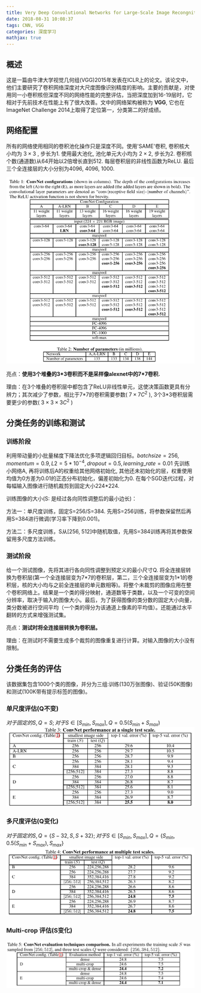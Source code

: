 ```yaml
---
title: Very Deep Convolutional Networks for Large-Scale Image Recongnition
date: 2018-08-31 10:08:37
tags: CNN, VGG
categories: 深度学习
mathjax: true
---
```

## 概述

这是一篇由牛津大学视觉几何组(VGG)2015年发表在ICLR上的论文。该论文中，他们主要研究了卷积网络深度对大尺度图像识别精度的影响。主要的贡献是，对使用同一小卷积核但深度不同的网络性能的完整评估，当把深度加到16-19层时，它相对于先前技术在性能上有了很大改善。文中的网络架构被称为 **VGG**, 它也在ImageNet Challenge 2014上取得了定位第一，分类第二的好成绩。

## 网络配置

所有的网络使用相同的卷积池化操作只是深度不同。使用'SAME'卷积, 卷积核大小均为 $3 \times 3$ , 步长为1. 使用最大池化, 池化单元大小均为 $2 \times 2$, 步长为2. 卷积核个数(通道数)从64开始以2倍增长直到512. 每层卷积层的非线性函数为ReLU. 最后三个全连接层的大小分别为4096, 4096, 1000.

![](/images/architecture.PNG)

亮点：**使用3个堆叠的3\*3卷积而不是采样像alexnet中的7\*7卷积.**

理由：在3个堆叠的卷积层中都包含了ReLU非线性单元，这使决策函数更具有分辨力；其次减少了参数，相比于7\*7的卷积需要参数( $7 \times7 C^2$ ), 3个3\*3卷积层需要更少的参数( $3\times 3 \times 3 C^2$ )

## 分类任务的训练和测试

### 训练阶段

利用带动量的小批量梯度下降法优化多项逻辑回归目标。$batch size=256, momentum=0.9, L2=5*10^{-4}, dropout=0.5, learning\_rate=0.01$
先训练小网络A, 再将训练后A的权重给其他网络初始化, 其他还未初始化的层，权重使用均值为0方差为0.01的正态分布初始化，偏差初始化为0.
在每个SGD迭代过程，对每幅输入图像进行随机裁剪到固定大小224\*224.

训练图像的大小(S: 是经过各向同性调整后的最小边长)：

方法一：单尺度训练，固定S=256/S=384. 先用S=256训练，将参数保留然后再用S=384进行微调(学习率下降到0.001)。

方法二：多尺度训练，S从[256, 512]中随机取值，先用S=384训练再将其参数保留用多尺度方法训练。

### 测试阶段

给一个测试图像，先将其进行各向同性调整到预定义的最小尺寸Q. 将全连接层转换为卷积层(第一个全连接层变为7\*7的卷积层，第二，三个全连接层变为1\*1的卷积层，核的大小均与之前全连接层的单元数相等)。将整个未裁剪的图像应用在整个卷积网络上。结果是一个类的得分映射，通道数等于类数，以及一个可变的空间分辨率，取决于输入的图像大小。最后，为了获得图像的类分数的固定大小向量，类分数被进行空间平均（一个类的得分为该通道上像素的平均值）。还能通过水平翻转的方式来增强测试集。

亮点：**测试时将全连接层转换为卷积层。**

理由：在测试时不需要生成多个裁剪的图像重复进行计算。对输入图像的大小没有限制。

## 分类任务的评估

该数据集包含1000个类的图像，并分为三组:训练(130万张图像)、验证(50K图像)和测试(100K带有提示标签的图像)。

### 单尺度评估(Q不变)

$对于固定的S, Q=S; 对于 S \in [S_{min}, S_{max}], Q = 0.5(S_{min} + S_{max})$
![](/images/vgg_performance_1.PNG)

### 多尺度评估(Q变化)

$对于固定的S, Q=\{S-32, S, S+32\}; 对于 S \in [S_{min}, S_{max}], Q = \{S_{min}, 0.5(S_{min} + S_{max}), S_{max}\}$
![](/images/vgg_performance_2.PNG)

### Multi-crop 评估(S变化)

![](/images/vgg_performance_3.PNG)
